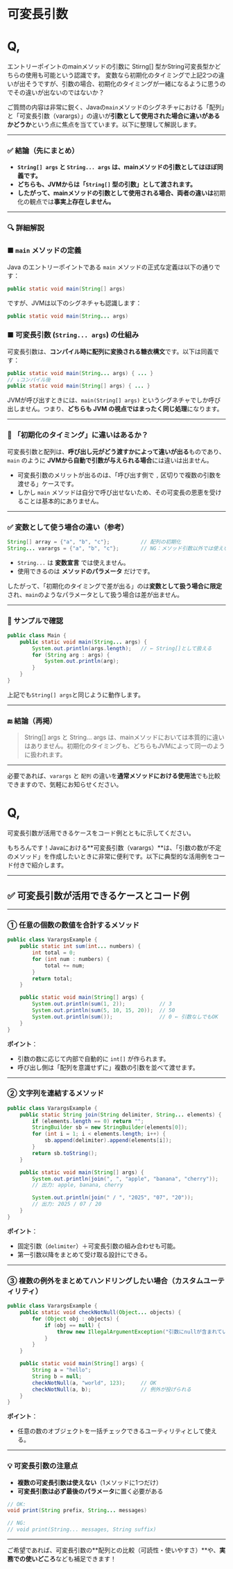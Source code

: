 # 可変長引数

# Q,

エントリーポイントのmainメソッドの引数に Stirng[] 型かString可変長型かどちらの使用も可能という認識です。
変数なら初期化のタイミングで上記2つの違いが出そうですが、引数の場合、初期化のタイミングが一緒になるように思うのでその違いが出ないのではないか？

ご質問の内容は非常に鋭く、Javaの`main`メソッドのシグネチャにおける「配列」と「可変長引数（varargs）」の違いが**引数として使用された場合に違いがあるかどうか**という点に焦点を当てています。以下に整理して解説します。

---

### ✅ 結論（先にまとめ）

- **`String[] args` と `String... args` は、mainメソッドの引数としてはほぼ同義です。**
- **どちらも、JVMからは「`String[]` 型の引数」として渡されます。**
- **したがって、mainメソッドの引数として使用される場合、両者の違いは**初期化の観点では**事実上存在しません。**

---

### 🔍 詳細解説

### ■ `main` メソッドの定義

Java のエントリーポイントである `main` メソッドの正式な定義は以下の通りです：

```java
public static void main(String[] args)
```

ですが、JVMは以下のシグネチャも認識します：

```java
public static void main(String... args)
```

### ■ 可変長引数 (`String... args`) の仕組み

可変長引数は、**コンパイル時に配列に変換される糖衣構文**です。以下は同義です：

```java
public static void main(String... args) { ... }
// ↓コンパイル後
public static void main(String[] args) { ... }
```

JVMが呼び出すときには、`main(String[] args)` というシグネチャでしか呼び出しません。つまり、**どちらも JVM の視点ではまったく同じ処理**になります。

---

### 🔄 「初期化のタイミング」に違いはあるか？

可変長引数と配列は、**呼び出し元がどう渡すかによって違いが出る**ものであり、`main` のように **JVMから自動で引数が与えられる場合**には違いは出ません。

- 可変長引数のメリットが出るのは、「呼び出す側で `,` 区切りで複数の引数を渡せる」ケースです。
- しかし `main` メソッドは自分で呼び出せないため、その可変長の恩恵を受けることは基本的にありません。

---

### ✅ 変数として使う場合の違い（参考）

```java
String[] array = {"a", "b", "c"};          // 配列の初期化
String... varargs = {"a", "b", "c"};       // NG：メソッド引数以外では使えない
```

- `String...` は **変数宣言** では使えません。
- 使用できるのは **メソッドのパラメータ** だけです。

したがって、「初期化のタイミングで差が出る」のは**変数として扱う場合に限定**され、`main`のようなパラメータとして扱う場合は差が出ません。

---

### 🧪 サンプルで確認

```java
public class Main {
    public static void main(String... args) {
        System.out.println(args.length);   // ← String[]として扱える
        for (String arg : args) {
            System.out.println(arg);
        }
    }
}
```

上記でも`String[] args`と同じように動作します。

---

### 🔚 結論（再掲）

> String[] args と String... args は、mainメソッドにおいては本質的に違いはありません。初期化のタイミングも、どちらもJVMによって同一のように扱われます。
> 

---

必要であれば、`varargs` と `配列` の違いを**通常メソッドにおける使用法**でも比較できますので、気軽にお知らせください。

# Q,

可変長引数が活用できるケースをコード例とともに示してください。

もちろんです！Javaにおける**可変長引数（varargs）**は、「引数の数が不定のメソッド」を作成したいときに非常に便利です。以下に典型的な活用例をコード付きで紹介します。

---

## ✅ 可変長引数が活用できるケースとコード例

---

### ① 任意の個数の数値を合計するメソッド

```java
public class VarargsExample {
    public static int sum(int... numbers) {
        int total = 0;
        for (int num : numbers) {
            total += num;
        }
        return total;
    }

    public static void main(String[] args) {
        System.out.println(sum(1, 2));           // 3
        System.out.println(sum(5, 10, 15, 20));  // 50
        System.out.println(sum());               // 0 ← 引数なしでもOK
    }
}
```

**ポイント**：

- 引数の数に応じて内部で自動的に `int[]` が作られます。
- 呼び出し側は「配列を意識せずに」複数の引数を並べて渡せます。

---

### ② 文字列を連結するメソッド

```java
public class VarargsExample {
    public static String join(String delimiter, String... elements) {
        if (elements.length == 0) return "";
        StringBuilder sb = new StringBuilder(elements[0]);
        for (int i = 1; i < elements.length; i++) {
            sb.append(delimiter).append(elements[i]);
        }
        return sb.toString();
    }

    public static void main(String[] args) {
        System.out.println(join(", ", "apple", "banana", "cherry"));
        // 出力: apple, banana, cherry

        System.out.println(join(" / ", "2025", "07", "20"));
        // 出力: 2025 / 07 / 20
    }
}
```

**ポイント**：

- 固定引数（`delimiter`）＋可変長引数の組み合わせも可能。
- 第一引数以降をまとめて受け取る設計にできる。

---

### ③ 複数の例外をまとめてハンドリングしたい場合（カスタムユーティリティ）

```java
public class VarargsExample {
    public static void checkNotNull(Object... objects) {
        for (Object obj : objects) {
            if (obj == null) {
                throw new IllegalArgumentException("引数にnullが含まれています");
            }
        }
    }

    public static void main(String[] args) {
        String a = "hello";
        String b = null;
        checkNotNull(a, "world", 123);     // OK
        checkNotNull(a, b);                // 例外が投げられる
    }
}
```

**ポイント**：

- 任意の数のオブジェクトを一括チェックできるユーティリティとして使える。

---

### 💡 可変長引数の注意点

- **複数の可変長引数は使えない**（1メソッドに1つだけ）
- **可変長引数は必ず最後のパラメータ**に置く必要がある

```java
// OK:
void print(String prefix, String... messages)

// NG:
// void print(String... messages, String suffix)
```

---

ご希望であれば、可変長引数の**配列との比較（可読性・使いやすさ）**や、**実務での使いどころ**なども補足できます！